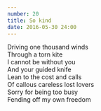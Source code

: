 ```yaml
---
number: 20
title: So kind
date: 2016-05-30 24:00
---
```


Driving one thousand winds<br>
Through a torn kite<br>
I cannot be without you<br>
And your guided knife<br>
Lean to the cost and calls<br>
Of callous careless lost lovers<br>
Sorry for being too busy<br>
Fending off my own freedom<br>